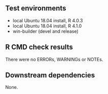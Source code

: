 ## Test environments
* local Ubuntu 18.04 install, R 4.0.3
* local Ubuntu 18.04 install, R 4.1.0
* win-builder (devel and release)

## R CMD check results
There were no ERRORs, WARNINGs or NOTEs.

## Downstream dependencies
None.
